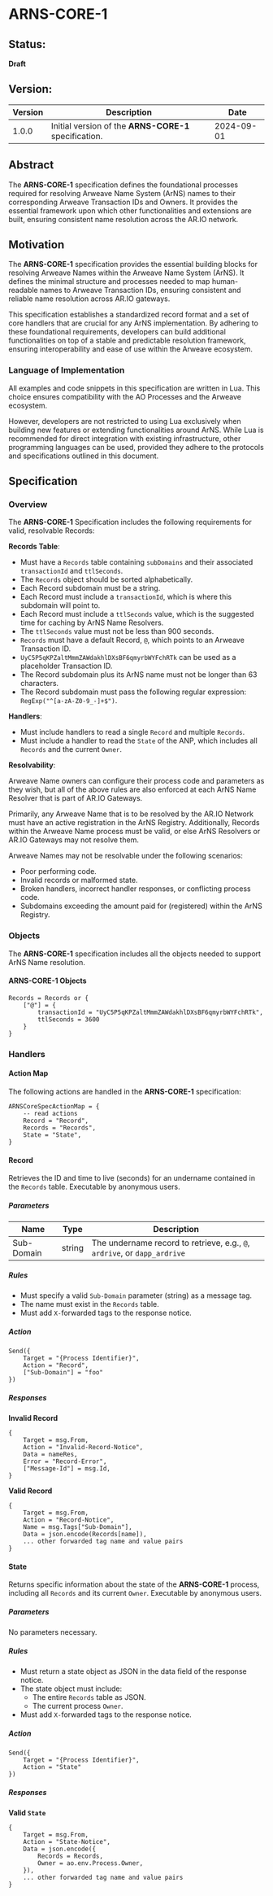 # ARNS-CORE-1

## Status:

**Draft**

## Version:

| Version | Description                                           | Date       |
| ------- | ----------------------------------------------------- | ---------- |
| 1.0.0   | Initial version of the **ARNS-CORE-1** specification. | 2024-09-01 |

## Abstract

The **ARNS-CORE-1** specification defines the foundational processes required for resolving Arweave Name System (ArNS) names to their corresponding Arweave Transaction IDs and Owners. It provides the essential framework upon which other functionalities and extensions are built, ensuring consistent name resolution across the AR.IO network.

## Motivation

The **ARNS-CORE-1** specification provides the essential building blocks for resolving Arweave Names within the Arweave Name System (ArNS). It defines the minimal structure and processes needed to map human-readable names to Arweave Transaction IDs, ensuring consistent and reliable name resolution across AR.IO gateways.

This specification establishes a standardized record format and a set of core handlers that are crucial for any ArNS implementation. By adhering to these foundational requirements, developers can build additional functionalities on top of a stable and predictable resolution framework, ensuring interoperability and ease of use within the Arweave ecosystem.

### Language of Implementation

All examples and code snippets in this specification are written in Lua. This choice ensures compatibility with the AO Processes and the Arweave ecosystem.

However, developers are not restricted to using Lua exclusively when building new features or extending functionalities around ArNS. While Lua is recommended for direct integration with existing infrastructure, other programming languages can be used, provided they adhere to the protocols and specifications outlined in this document.

## Specification

### Overview

The **ARNS-CORE-1** Specification includes the following requirements for valid, resolvable Records:

**Records Table**:

- Must have a `Records` table containing `subDomains` and their associated `transactionId` and `ttlSeconds`.
- The `Records` object should be sorted alphabetically.
- Each Record subdomain must be a string.
- Each Record must include a `transactionId`, which is where this subdomain will point to.
- Each Record must include a `ttlSeconds` value, which is the suggested time for caching by ArNS Name Resolvers.
- The `ttlSeconds` value must not be less than 900 seconds.
- `Records` must have a default Record, `@`, which points to an Arweave Transaction ID.
- `UyC5P5qKPZaltMmmZAWdakhlDXsBF6qmyrbWYFchRTk` can be used as a placeholder Transaction ID.
- The Record subdomain plus its ArNS name must not be longer than 63 characters.
- The Record subdomain must pass the following regular expression: `RegExp("^[a-zA-Z0-9_-]+$")`.

**Handlers**:

- Must include handlers to read a single `Record` and multiple `Records`.
- Must include a handler to read the `State` of the ANP, which includes all `Records` and the current `Owner`.

**Resolvability**:

Arweave Name owners can configure their process code and parameters as they wish, but all of the above rules are also enforced at each ArNS Name Resolver that is part of AR.IO Gateways.

Primarily, any Arweave Name that is to be resolved by the AR.IO Network must have an active registration in the ArNS Registry. Additionally, Records within the Arweave Name process must be valid, or else ArNS Resolvers or AR.IO Gateways may not resolve them.

Arweave Names may not be resolvable under the following scenarios:

- Poor performing code.
- Invalid records or malformed state.
- Broken handlers, incorrect handler responses, or conflicting process code.
- Subdomains exceeding the amount paid for (registered) within the ArNS Registry.

### Objects

The **ARNS-CORE-1** specification includes all the objects needed to support ArNS Name resolution.

#### ARNS-CORE-1 Objects

```
Records = Records or {
    ["@"] = {
        transactionId = "UyC5P5qKPZaltMmmZAWdakhlDXsBF6qmyrbWYFchRTk",
        ttlSeconds = 3600
    }
}
```

### Handlers

#### Action Map

The following actions are handled in the **ARNS-CORE-1** specification:

```
ARNSCoreSpecActionMap = {
    -- read actions
    Record = "Record",
    Records = "Records",
    State = "State",
}
```

#### Record

Retrieves the ID and time to live (seconds) for an undername contained in the `Records` table. Executable by anonymous users.

##### Parameters

| Name       | Type   | Description                                                               |
| ---------- | ------ | ------------------------------------------------------------------------- |
| Sub-Domain | string | The undername record to retrieve, e.g., `@`, `ardrive`, or `dapp_ardrive` |

##### Rules

- Must specify a valid `Sub-Domain` parameter (string) as a message tag.
- The name must exist in the `Records` table.
- Must add `X-`forwarded tags to the response notice.

##### Action

```
Send({
    Target = "{Process Identifier}",
    Action = "Record",
    ["Sub-Domain"] = "foo"
})
```

##### Responses

**Invalid Record**

```
{
    Target = msg.From,
    Action = "Invalid-Record-Notice",
    Data = nameRes,
    Error = "Record-Error",
    ["Message-Id"] = msg.Id,
}
```

**Valid Record**

```
{
    Target = msg.From,
    Action = "Record-Notice",
    Name = msg.Tags["Sub-Domain"],
    Data = json.encode(Records[name]),
    ... other forwarded tag name and value pairs
}
```

#### State

Returns specific information about the state of the **ARNS-CORE-1** process, including all `Records` and its current `Owner`. Executable by anonymous users.

##### Parameters

No parameters necessary.

##### Rules

- Must return a state object as JSON in the data field of the response notice.
- The state object must include:
  - The entire `Records` table as JSON.
  - The current process `Owner`.
- Must add `X-`forwarded tags to the response notice.

##### Action

```
Send({
    Target = "{Process Identifier}",
    Action = "State"
})
```

##### Responses

**Valid `State`**

```
{
    Target = msg.From,
    Action = "State-Notice",
    Data = json.encode({
        Records = Records,
        Owner = ao.env.Process.Owner,
    }),
    ... other forwarded tag name and value pairs
}
```
